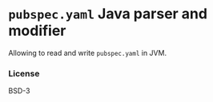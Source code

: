 # `pubspec.yaml` Java parser and modifier

Allowing to read and write `pubspec.yaml` in JVM.

### License

BSD-3
